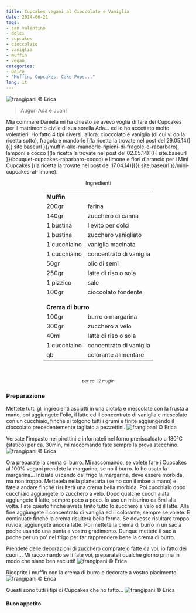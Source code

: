 ```yaml
---
title: Cupcakes vegani al Cioccolato e Vaniglia
date: 2014-06-21
tags:
- san valentino
- dolci
- cupcakes
- cioccolato
- vaniglia
- muffin
- vegan
categories:
- Dolce
- "Muffin, Cupcakes, Cake Pops..."
lang: it
---
```

![](header.jpg "frangipani © Erica")

> Auguri Ada e Juan!

Mia commare Daniela mi ha chiesto se avevo voglia di fare dei Cupcakes per il matrimonio civile di sua sorella Ada... ed io ho accettato molto volentieri. Ho fatto 4 tipi diversi, allora: cioccolato e vaniglia (di cui vi do la ricetta sotto), fragola e mandorle [(la ricetta la trovate nel post del 29.05.14)]({{ site.baseurl }}/muffin-alle-mandorle-ripieni-di-fragole-e-rabarbaro), lamponi e cocco [(la ricetta la trovate nel post del 02.05.14)]({{ site.baseurl }}/bouquet-cupcakes-rabarbaro-cocco) e limone e fiori d'arancio per i Mini Cupcakes [(la ricetta la trovate nel post del 17.04.14)]({{ site.baseurl }}/mini-cupcakes-al-limone).


<div id="wrapper" style="text-align: center">
  <div id="yourdiv" style="display: inline-block;">
    <div class="ingredients">
      <div class="ingredients-title">Ingredienti</div>
      <table>
        <tbody>
          <tr>
            <td colspan="2"><b>Muffin</b></td>
          </tr>
          <tr>
            <td>200gr</td>
            <td>farina</td>
          </tr>
          <tr>
            <td>140gr</td>
            <td>zucchero di canna</td>
          </tr>
          <tr>
            <td>1 bustina</td>
            <td>lievito per dolci</td>
          </tr>
          <tr>
            <td>1 bustina</td>
            <td>zucchero vanigliato</td>
          </tr>
          <tr>
            <td>1 cucchiaino</td>
            <td>vaniglia macinata</td>
          </tr>
          <tr>
            <td>1 cucchiaino</td>
            <td>concentrato di vaniglia</td>
          </tr>
          <tr>
            <td>50gr</td>
            <td>olio di semi</td>
          </tr>
          <tr>
            <td>250gr</td>
            <td>latte di riso o soia</td>
          </tr>
          <tr>      
            <td>1 pizzico</td>
            <td>sale</td>
          </tr>
          <tr>      
            <td>100gr</td>
            <td>cioccolato fondente</td>
          </tr>
          <tr style="height: 15px;"></tr>
          <tr>          
            <td colspan="2"><b>Crema di burro</b></td>
          </tr>
          <tr>
            <td>100gr</td>
            <td>burro o margarina</td>
          </tr>
          <tr>      
            <td>300gr</td>
            <td>zucchero a velo</td>
          </tr>
          <tr>
            <td>40ml</td>
            <td>latte di riso o soia</td>
          </tr>
          <tr>
            <td>1 cucchiaino</td>
            <td>concentrato di vaniglia</td>
          </tr>
          <tr>
            <td>qb</td>
            <td>colorante alimentare</td>      
          </tr>
        </tbody>
      </table>
      <br></br>
      <i class="pull-right" style="font-size: 80%;">per ca. 12 muffin</i>
    </div>
  </div>
</div>


<h3>
  <font color="grey">
    <i class="fa fa-cogs"></i>
  </font> Preparazione
</h3>

Mettete tutti gli ingredienti asciutti in una ciotola e mescolate con la frusta a mano, poi aggiungete l'olio, il latte ed il concentrato di vaniglia e mescolate con un cucchiaio, finché si tolgono tutti i grumi e finite aggiungendo il cioccolato precedentemente tagliato a pezzettini.
![](impasto.jpg "frangipani © Erica")

Versate l'impasto nei pirottini e infornateli nel forno preriscaldato a 180°C (statico) per ca. 30min, mi raccomando fate sempre la prova stecchino. 
![](sfornati.jpg "frangipani © Erica")

Ora preparate la crema di burro. Mi raccomando, se volete fare i Cupcakes al 100% vegani prendete la margarina, se no il burro. Io ho usato la margarina... Iniziate uscendo dal frigo la margarina, deve essere morbida, ma non troppo. Mettetela nella planetaria (se no con il mixer a mano) e fatela andare finché risulterà una crema bella morbida. Poi cucchiaio dopo cucchiaio aggiungete lo zucchero a velo. Dopo qualche cucchiaiata aggiungete il latte, sempre poco a poco. Io uso un misurino da 5ml alla volta. Fate questo finché avrete finito tutto lo zucchero a velo ed il latte. Alla fine aggiungete il concentrato di vaniglia ed il colorante, sempre se volete. E continuate finché la crema risulterà bella ferma. Se dovesse risultare troppo ruvida, aggiungete ancora latte. Poi mettete la crema di burro in un sac à poche usando una punta a vostro gradimento. Dunque mettete il sac à poche per un po' nel frigo per far rapprendere bene la crema di burro.

Prendete delle decorazioni di zucchero comprate o fatte da voi, io fatto dei cuori... Mi raccomando se li fate voi, preparateli qualche giorno prima in modo che siano ben asciutti!
![](cuori.jpg "frangipani © Erica")

Ricoprite i muffin con la crema di burro e decorate a vostro piacimento.
![](risultato.jpg "frangipani © Erica")

Questi sono tutti i tipi di Cupcakes che ho fatto...
![](tutti.jpg "frangipani © Erica")



<h4>Buon appetito
  <font color="red">
    <i class="fa fa-smile-o"></i>
  </font>
</h4>